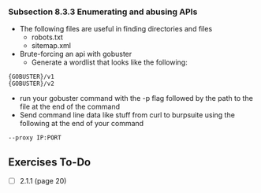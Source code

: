 ### Subsection 8.3.3 Enumerating and abusing APIs
- The following files are useful in finding directories and files 
	- robots.txt
	- sitemap.xml
- Brute-forcing an api with gobuster 
	- Generate a wordlist that looks like the following:
```
{GOBUSTER}/v1
{GOBUSTER}/v2
```

- run your gobuster command with the -p flag followed by the path to the file at the end of the command
- Send command line data like stuff from curl to burpsuite using the following at the end of your command 
```
--proxy IP:PORT
```
## Exercises To-Do

- [ ] 2.1.1 (page 20)